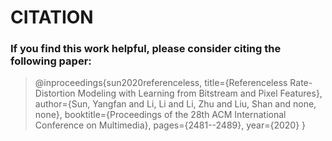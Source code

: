 

# CITATION
>
### If you find this work helpful, please consider citing the following paper:


> @inproceedings{sun2020referenceless,
  title={Referenceless Rate-Distortion Modeling with Learning from Bitstream and Pixel Features},
  author={Sun, Yangfan and Li, Li and Li, Zhu and Liu, Shan and none, none},
  booktitle={Proceedings of the 28th ACM International Conference on Multimedia},
  pages={2481--2489},
  year={2020}
}

